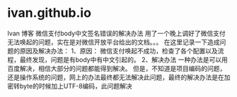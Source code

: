 # ivan.github.io
Ivan 博客
微信支付body中文签名错误的解决办法
用了一个晚上调好了微信支付无法唤起的问题，实在是对微信开放平台给出的文档。。。
在这里记录一下造成问题的原因及解决办法：
1、原因：
微信支付唤起不成功，检查了各个配置以及流程，最终发现，问题是有body中有中文引起的。
2、解决办法
一种办法是可以用百度解决，相信大部分的问题都能得到解决。
但是，不知道是项目编码的问题，还是操作系统的问题，网上的办法最终都无法解决此问题，最终的解决办法是在加密转byte的时候加上UTF-8编码，此问题解决
